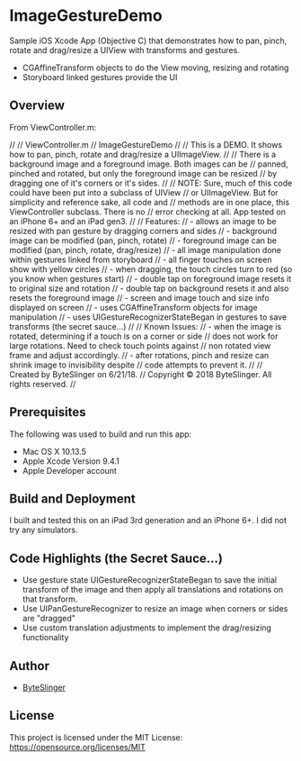 # ImageGestureDemo
Sample iOS Xcode App (Objective C) that demonstrates how to pan, pinch, rotate and drag/resize a UIView with transforms and gestures.

* CGAffineTransform objects to do the View moving, resizing and rotating
* Storyboard linked gestures provide the UI

## Overview
From ViewController.m:

//
//  ViewController.m
//  ImageGestureDemo
//
//  This is a DEMO. It shows how to pan, pinch, rotate and drag/resize a UIImageView.
//
//  There is a background image and a foreground image.  Both images can be
//  panned, pinched and rotated, but only the foreground image can be resized
//  by dragging one of it's corners or it's sides.
//
//  NOTE:  Sure, much of this code could have been put into a subclass of UIView
//         or UIImageView.  But for simplicity and reference sake, all code and
//         methods are in one place, this ViewController subclass.  There is no
//         error checking at all.  App tested on an iPhone 6+ and an iPad gen3.
//
//  Features:
//      - allows an image to be resized with pan gesture by dragging corners and sides
//      - background image can be modified (pan, pinch, rotate)
//      - foreground image can be modified (pan, pinch, rotate, drag/resize)
//      - all image manipulation done within gestures linked from storyboard
//      - all finger touches on screen show with yellow circles
//      - when dragging, the touch circles turn to red (so you know when gestures start)
//      - double tap on foreground image resets it to original size and rotation
//      - double tap on background resets it and also resets the foreground image
//      - screen and image touch and size info displayed on screen
//      - uses CGAffineTransform objects for image manipulation
//      - uses UIGestureRecognizerStateBegan in gestures to save transforms (the secret sauce...)
//
//  Known Issues:
//      - when the image is rotated, determining if a touch is on a corner or side
//        does not work for large rotations.  Need to check touch points against
//        non rotated view frame and adjust accordingly.
//      - after rotations, pinch and resize can shrink image to invisibility despite
//        code attempts to prevent it.
//
//  Created by ByteSlinger on 6/21/18.
//  Copyright © 2018 ByteSlinger. All rights reserved.
//

## Prerequisites

The following was used to build and run this app:

* Mac OS X 10.13.5
* Apple Xcode Version 9.4.1 
* Apple Developer account

## Build and Deployment

I built and tested this on an iPad 3rd generation and an iPhone 6+.  I did not try any simulators.

## Code Highlights (the Secret Sauce...)

* Use gesture state UIGestureRecognizerStateBegan to save the initial transform of the image and then apply all translations and rotations on that transform.
* Use UIPanGestureRecognizer to resize an image when corners or sides are "dragged"
* Use custom translation adjustments to implement the drag/resizing functionality

## Author

* [ByteSlinger](https://github.com/ByteSlinger)

## License

This project is licensed under the MIT License: https://opensource.org/licenses/MIT
